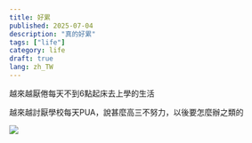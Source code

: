 ```yaml
---
title: 好累
published: 2025-07-04
description: "真的好累"
tags: ["life"]
category: life
draft: true
lang: zh_TW
---
```


越來越厭倦每天不到6點起床去上學的生活

越來越討厭學校每天PUA，說甚麼高三不努力，以後要怎麼辦之類的

![](https://dkri3c1.github.io/_astro/image.DgAuh1BB_ZV2XRl.webp)